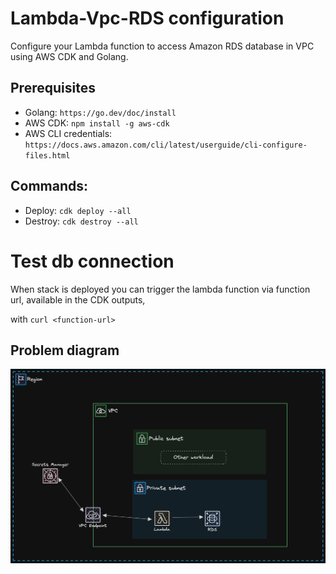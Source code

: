 # Lambda-Vpc-RDS configuration

Configure your Lambda function to access Amazon RDS database in VPC using AWS CDK and Golang.

## Prerequisites

* Golang: `https://go.dev/doc/install`
* AWS CDK: `npm install -g aws-cdk`
* AWS CLI credentials: `https://docs.aws.amazon.com/cli/latest/userguide/cli-configure-files.html` 

## Commands:

* Deploy: `cdk deploy --all`
* Destroy: `cdk destroy --all`

# Test db connection

When stack is deployed you can trigger the lambda function via function url, available in the CDK outputs,

with `curl <function-url>`

## Problem diagram

![lambda-vpc-rds](docs/lambda-vpc-rds.png)